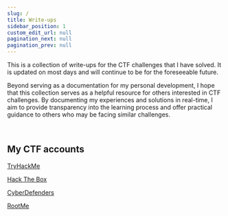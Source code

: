```yaml
---
slug: /
title: Write-ups
sidebar_position: 1
custom_edit_url: null
pagination_next: null
pagination_prev: null
---
```


This is a collection of write-ups for the CTF challenges that I have solved. 
It is updated on most days and will continue to be for the foreseeable future.

Beyond serving as a documentation for my personal development, I hope that this collection serves as a helpful resource for others interested in CTF challenges.
By documenting my experiences and solutions in real-time, I aim to provide transparency into the learning process and offer practical guidance to others who may be facing similar challenges.

&nbsp;

## My CTF accounts

[TryHackMe](https://tryhackme.com/p/Kunull)

[Hack The Box](https://app.hackthebox.com/profile/1158503)

[CyberDefenders](https://cyberdefenders.org/p/Kunull)

[RootMe](https://www.root-me.org/Kunull?lang=fr#715a5db3518744d717e43af1d56ba448)
